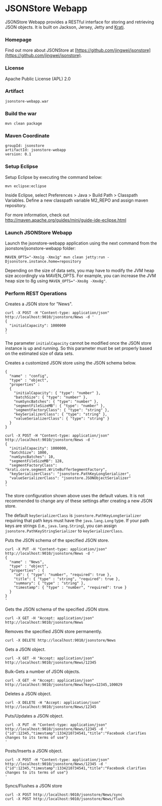 # JSONStore Webapp

JSONStore Webapp provides a RESTful interface for storing and retrieving JSON objects.
It is built on Jackson, Jersey, Jetty and [Krati](http://sna-projects.com/krati/).

### Homepage

Find out more about JSONStore at [https://github.com/jingwei/jsonstore](https://github.com/jingwei/jsonstore).

### License

Apache Public License (APL) 2.0

### Artifact

    jsonstore-webapp.war

### Build the war

    mvn clean package

### Maven Coordinate

    groupId: jsonstore
    artifactId: jsonstore-webapp
    version: 0.1

### Setup Eclipse

Setup Eclipse by executing the command below:

    mvn eclipse:eclipse

Inside Eclipse, select Preferences > Java > Build Path > Classpath Variables. Define a new classpath variable M2_REPO and assign maven repository.

For more information, check out http://maven.apache.org/guides/mini/guide-ide-eclipse.html

### Launch JSONStore Webapp 

Launch the jsonstore-webapp application using the next command from the jsonstore/jsonstore-webapp folder:

    MAVEN_OPTS="-Xms1g -Xmx1g" mvn clean jetty:run -Djsonstore.instance.home=repository

Depending on the size of data sets, you may have to modify the JVM heap size accordingly via MAVEN_OPTS.
For example, you can increase the JVM heap size to 8g using <code>MAVEN_OPTS="-Xms8g -Xmx8g"</code>.

### Perform REST Operations

Creates a JSON store for "News".

    curl -X POST -H "Content-type: application/json" http://localhost:9010/jsonstore/News -d '
    {
      "initialCapacity": 1000000
    }
    '

The parameter <code>initialCapacity</code> cannot be modified once the JSON store instance is up and running.
So this parameter must be set properly based on the estimated size of data sets.

Creates a customized JSON store using the JSON schema below.

    {
      "name" : "config",
      "type" : "object",
      "properties" :
      {
        "initialCapacity": { "type": "number" },
        "batchSize": { "type": "number" },
        "numSyncBatches": { "type": "number" },
        "segmentFileSizeMB": { "type": "number" },
        "segmentFactoryClass": { "type": "string" },
        "keySerializerClass": { "type": "string" },
        "valueSerializerClass": { "type": "string" }
      }
    }
    
    curl -X POST -H "Content-type: application/json" http://localhost:9010/jsonstore/News -d '
    {
      "initialCapacity": 1000000,
      "batchSize": 1000,
      "numSyncBatches": 10,
      "segmentFileSizeMB": 128,
      "segmentFactoryClass": "krati.core.segment.WriteBufferSegmentFactory",
      "keySerializerClass": "jsonstore.PathKeyLongSerializer",
      "valueSerializerClass": "jsonstore.JSONObjectSerializer"
    }
    '
    
The store configuration shown above uses the default values. It is not recommended to change any of these settings after creating a new JSON store.

The default <code>keySerializerClass</code> is <code>jsonstore.PathKeyLongSerializer</code>
requiring that path keys must have the <code>java.lang.Long</code> type. If your path keys are strings (i.e., <code>java.lang.String</code>), you can assign
<code>jsonstore.PathKeyStringSerializer</code> to <code>keySerializerClass</code>.
 
Puts the JSON schema of the specified JSON store.

    curl -X PUT -H "Content-type: application/json" http://localhost:9010/jsonstore/News -d '
    {
      "name" : "News",
      "type" : "object",
      "properties" : {
        "id": { "type": "number", "required": true },
        "title": { "type" : "string", "required": true },
        "summary": { "type" : "string" },
        "timestamp": { "type" : "number", "required": true }
      }
    }
    '

Gets the JSON schema of the specified JSON store.

    curl -X GET -H "Accept: application/json" http://localhost:9010/jsonstore/News

Removes the specified JSON store permanently.

    curl -X DELETE http://localhost:9010/jsonstore/News

Gets a JSON object.

    curl -X GET -H "Accept: application/json" http://localhost:9010/jsonstore/News/12345

Bulk-Gets a number of JSON objects.

    curl -X GET -H "Accept: application/json" http://localhost:9010/jsonstore/News?keys=12345,100029

Deletes a JSON object.

    curl -X DELETE -H "Accept: application/json" http://localhost:9010/jsonstore/News/12345

Puts/Updates a JSON object.

    curl -X PUT -H "Content-type: application/json" http://localhost:9010/jsonstore/News/12345 -d '
    {"id":12345,"timestamp":1334210734541,"title":"Facebook clarifies changes to its terms of use"}
    '

Posts/Inserts a JSON object.

    curl -X POST -H "Content-type: application/json" http://localhost:9010/jsonstore/News/12345 -d '
    {"id":12345,"timestamp":1334210734541,"title":"Facebook clarifies changes to its terms of use"}
    '

Syncs/Flushes a JSON store

    curl -X POST http://localhost:9010/jsonstore/News/sync
    curl -X POST http://localhost:9010/jsonstore/News/flush

